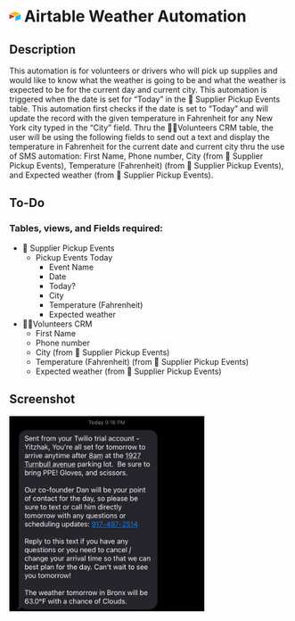 # <img src="https://github.com/yitzhakalvarez/airtable-weather-automation/blob/main/img/airtable.png" width="20" height="20"> Airtable Weather Automation

## Description

This automation is for volunteers or drivers who will pick up supplies and would like to know what the weather is going to be and what the weather is expected to be for the current day and current city. This automation is triggered when the date is set for “Today” in the 🚛 Supplier Pickup Events table. This automation first checks if the date is set to “Today” and will update the record with the given temperature in Fahrenheit for any New York city typed in the “City” field. Thru the 🙋🏽Volunteers CRM table, the user will be using the following fields to send out a text and display the temperature in Fahrenheit for the current date and current city thru the use of SMS automation: First Name, Phone number, City (from 🚛 Supplier Pickup Events), Temperature (Fahrenheit) (from 🚛 Supplier Pickup Events), and Expected weather (from 🚛 Supplier Pickup Events).

## To-Do

### Tables, views, and Fields required:

- 🚛 Supplier Pickup Events
  - Pickup Events Today
    - Event Name
    - Date
    - Today?
    - City
    - Temperature (Fahrenheit)
    - Expected weather
- 🙋🏽Volunteers CRM
  - First Name
  - Phone number
  - City (from 🚛 Supplier Pickup Events)
  - Temperature (Fahrenheit) (from 🚛 Supplier Pickup Events)
  - Expected weather (from 🚛 Supplier Pickup Events)

## Screenshot

<img src="https://github.com/yitzhakalvarez/airtable-weather-automation/blob/main/img/weather-automation-text.jpg" width="350" height="350">
